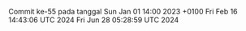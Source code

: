 Commit ke-55 pada tanggal Sun Jan 01 14:00 2023 +0100
Fri Feb 16 14:43:06 UTC 2024
Fri Jun 28 05:28:59 UTC 2024
